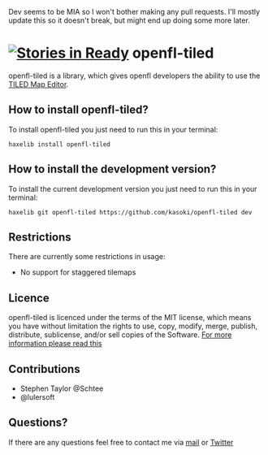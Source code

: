 Dev seems to be MIA so I won't bother making any pull requests.
I'll mostly update this so it doesn't break, but might end up doing some more later.

[![Stories in Ready](https://badge.waffle.io/kasoki/openfl-tiled.png?label=ready)](http://waffle.io/kasoki/openfl-tiled)
openfl-tiled
=========

openfl-tiled is a library, which gives openfl developers the ability to use the [TILED Map Editor](http://www.mapeditor.org/).

How to install openfl-tiled?
--------------------------

To install openfl-tiled you just need to run this in your terminal:

	haxelib install openfl-tiled
	
How to install the development version?
-----------------------------

To install the current development version you just need to run this in your terminal:

	haxelib git openfl-tiled https://github.com/kasoki/openfl-tiled dev
	


Restrictions
-----------------

There are currently some restrictions in usage:

- No support for staggered tilemaps

Licence
----------------

openfl-tiled is licenced under the terms of the MIT license, which means you have without limitation the rights to use, copy, modify, merge, publish, distribute, sublicense, and/or sell copies of the Software. [For more information please read this](http://opensource.org/licenses/MIT)

Contributions
---------------

* Stephen Taylor @Schtee
* @lulersoft

Questions?
-----------------

If there are any questions feel free to contact me via [mail](mailto:ikasoki@gmail.com) or [Twitter](https://twitter.com/Kasoki)
